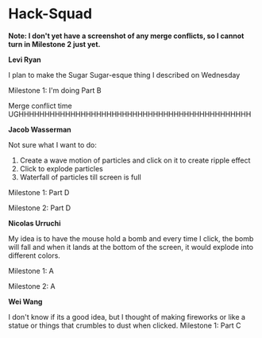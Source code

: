 # Hack-Squad

**Note: I don't yet have a screenshot of any merge conflicts, so I cannot turn in Milestone 2 just yet.**


**Levi Ryan**

I plan to make the Sugar Sugar-esque thing I described on Wednesday

Milestone 1: I'm doing Part B


Merge conflict time UGHHHHHHHHHHHHHHHHHHHHHHHHHHHHHHHHHHHHHHHHHHHHH



**Jacob Wasserman**

Not sure what I want to do:

1. Create a wave motion of particles and click on it to create ripple effect
2. Click to explode particles
3. Waterfall of particles till screen is full

Milestone 1: Part D

Milestone 2: Part D





**Nicolas Urruchi**

My idea is to have the mouse hold a bomb and every time I click, the bomb will fall and when it lands at the bottom of the screen, it would explode into different colors.

Milestone 1: A

Milestone 2: A

**Wei Wang**

I don't know if its a good idea, but I thought of making fireworks or like a statue or things that crumbles to dust when clicked.
Milestone 1: Part C

